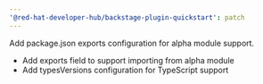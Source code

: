 ```yaml
---
'@red-hat-developer-hub/backstage-plugin-quickstart': patch
---
```


Add package.json exports configuration for alpha module support.

- Add exports field to support importing from alpha module
- Add typesVersions configuration for TypeScript support
